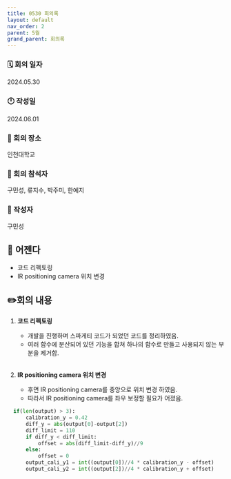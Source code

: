 ```yaml
---
title: 0530 회의록
layout: default
nav_order: 2
parent: 5월
grand_parent: 회의록
---
```


### 🗓️ 회의 일자

2024.05.30

### 🕛 작성일

2024.06.01

### 🚩 회의 장소

인천대학교

### 🤝 회의 참석자

구민성, 류지수, 박주미, 한예지

### 🙎 작성자

구민성

## 📣 어젠다

- 코드 리펙토링
- IR positioning camera 위치 변경

## ✏️회의 내용

1. **코드 리펙토링**

   - 개발을 진행하며 스파게티 코드가 되었던 코드를 정리하였음.
   - 여러 함수에 분산되어 있던 기능을 합쳐 하나의 함수로 만들고 사용되지 않는 부분을 제거함.
     <br/><br/>

2. **IR positioning camera 위치 변경**

   - 후면 IR positioning camera를 중앙으로 위치 변경 하였음.
   - 따라서 IR positioning camera를 좌우 보정할 필요가 어졌음.

```python
  if(len(output) > 3):
      calibration_y = 0.42
      diff_y = abs(output[0]-output[2])
      diff_limit = 110
      if diff_y < diff_limit:
          offset = abs(diff_limit-diff_y)//9
      else:
          offset = 0
      output_cali_y1 = int((output[0])//4 * calibration_y - offset)
      output_cali_y2 = int((output[2])//4 * calibration_y + offset)
```

   <br/><br/>

